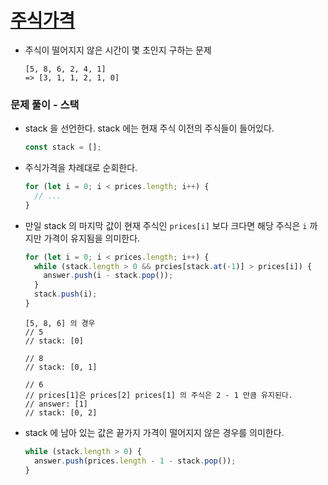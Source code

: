 # [주식가격](https://school.programmers.co.kr/learn/courses/30/lessons/42584)

- 주식이 떨어지지 않은 시간이 몇 초인지 구하는 문제
  ```
  [5, 8, 6, 2, 4, 1]
  => [3, 1, 1, 2, 1, 0]
  ```

### 문제 풀이 - 스택

- stack 을 선언한다. stack 에는 현재 주식 이전의 주식들이 들어있다.

  ```js
  const stack = [];
  ```

- 주식가격을 차례대로 순회한다.

  ```js
  for (let i = 0; i < prices.length; i++) {
    // ...
  }
  ```

- 만일 stack 의 마지막 값이 현재 주식인 `prices[i]` 보다 크다면 해당 주식은 `i` 까지만 가격이 유지됨을 의미한다.

  ```js
  for (let i = 0; i < prices.length; i++) {
    while (stack.length > 0 && prcies[stack.at(-1)] > prices[i]) {
      answer.push(i - stack.pop());
    }
    stack.push(i);
  }
  ```

  ```
  [5, 8, 6] 의 경우
  // 5
  // stack: [0]

  // 8
  // stack: [0, 1]

  // 6
  // prices[1]은 prices[2] prices[1] 의 주식은 2 - 1 만큼 유지된다.
  // answer: [1]
  // stack: [0, 2]
  ```

- stack 에 남아 있는 값은 끝가지 가격이 떨어지지 않은 경우를 의미한다.
  ```js
  while (stack.length > 0) {
    answer.push(prices.length - 1 - stack.pop());
  }
  ```
